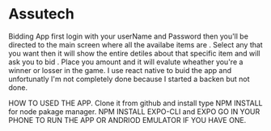 # Assutech
Bidding App
first login with your userName and Password then you'll be directed to the main screen where all the availabe items are . Select any that you want then it will show  the entire detiles about that specific item and will ask you to bid . Place you amount and it will evalute wheather you're a winner or losser in the game. I use react native to buid the app and unfortunatly I'm not completely done because I started a backen but not done.

HOW TO USED THE APP.
Clone it from github and install type NPM INSTALL for node pakage manager.
NPM INSTALL EXPO-CLI  and
EXPO GO IN YOUR PHONE TO RUN THE APP OR ANDRIOD EMULATOR IF YOU HAVE ONE.
